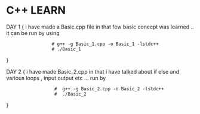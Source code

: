 # C++ LEARN

DAY 1 {
i have made a Basic.cpp file in that few basic conecpt was learned ..
it can be run by using   
                     
                     
                     
                     
                     # g++ -g Basic_1.cpp -o Basic_1 -lstdc++
                     # ./Basic_1
}

DAY 2 {
i have made Basic_2.cpp in that i have talked about if else and various loops , input output etc ... 
run by 
                      
                      
                      #  g++ -g Basic_2.cpp -o Basic_2 -lstdc++
                      #  ./Basic_2
}
